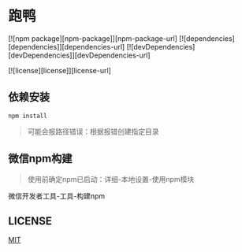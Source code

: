 # 跑鸭

[![npm package][npm-package]][npm-package-url]
[![dependencies][dependencies]][dependencies-url]
[![devDependencies][devDependencies]][devDependencies-url]

[![license][license]][license-url]

## 依赖安装
```
npm install
```
> 可能会报路径错误：根据报错创建指定目录

## 微信npm构建
> 使用前确定npm已启动：详细-本地设置-使用npm模块

微信开发者工具-工具-构建npm


## LICENSE

[MIT](LICENSE)